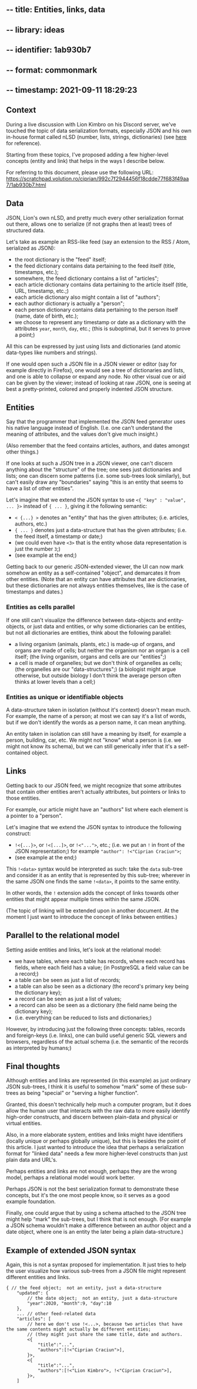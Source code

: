 ## -- title:       Entities, links, data
## -- library:     ideas
## -- identifier:  1ab930b7
## -- format:      commonmark
## -- timestamp:   2021-09-11 18:29:23


## Context

During a live discussion with Lion Kimbro on his Discord server, we've touched the topic of data serialization formats, especially JSON and his own in-house format called nLSD (number, lists, strings, dictionaries) (see [here](https://web.archive.org/web/20041014020231/http://onebigsoup.wiki.taoriver.net/moin.cgi/nLSDgraphs) for reference).

Starting from these topics, I've proposed adding a few higher-level concepts (entity and link) that helps in the ways I describe below.

For referring to this document, please use the following URL:
<https://scratchpad.volution.ro/ciprian/992c7f2944456f18cdde77f683f49aa7/1ab930b7.html>




## Data

JSON, Lion's own nLSD, and pretty much every other serialization format out there, allows one to serialize (if not graphs then at least) trees of structured data.

Let's take as example an RSS-like feed (say an extension to the RSS / Atom, serialized as JSON):
* the root dictionary is the "feed" itself;
* the feed dictionary contains data pertaining to the feed itself (title, timestamps, etc.);
* somewhere, the feed dictionary contains a list of "articles";
* each article dictionary contains data pertaining to the article itself (title, URL, timestamp, etc.;)
* each article dictionary also might contain a list of "authors";
* each author dictionary is actually a "person";
* each person dictionary contains data pertaining to the person itself (name, date of birth, etc.);
* we choose to represent any timestamp or date as a dictionary with the attributes `year`, `month`, `day`, etc.;  (this is suboptimal, but it serves to prove a point;)

All this can be expressed by just using lists and dictionaries (and atomic data-types like numbers and strings).

If one would open such a JSON file in a JSON viewer or editor (say for example directly in Firefox), one would see a tree of dictionaries and lists, and one is able to collapse or expand any node.  No other visual cue or aid can be given by the viewer;  instead of looking at raw JSON, one is seeing at best a pretty-printed, colored and properly indented JSON structure.




## Entities

Say that the programmer that implemented the JSON feed generator uses his native language instead of English.  (I.e. one can't understand the meaning of attributes, and the values don't give much insight.)

(Also remember that the feed contains articles, authors, and dates amongst other things.)

If one looks at such a JSON tree in a JSON viewer, one can't discern anything about the "structure" of the tree;  one sees just dictionaries and lists;  one can discern some patterns (i.e. some sub-trees look similarly), but can't easily draw any "boundaries" saying "this is an entity that seems to have a list of other entities".

Let's imagine that we extend the JSON syntax to use `<{ "key" : "value", ... }>`  instead of `{ ... }`, giving it the following semantic:
* `< {...} >` denotes an "entity" that has the given attributes;  (i.e. articles, authors, etc.)
* `{ ... }` denotes just a data-structure that has the given attributes;  (i.e. the feed itself, a timestamp or date;)
* (we could even have `<3>` that is the entity whose data representation is just the number `3`;)
* (see example at the end;)

Getting back to our generic JSON-extended viewer, the UI can now mark somehow an entity as a self-contained "object", and demarcates it from other entities.  (Note that an entity can have attributes that are dictionaries, but these dictionaries are not always entities themselves, like is the case of timestamps and dates.)


### Entities as cells parallel

If one still can't visualize the difference between data-objects and entity-objects, or just data and entities, or why some dictionaries can be entities, but not all dictionaries are entities, think about the following parallel:
* a living organism (animals, plants, etc.) is made-up of organs, and organs are made of cells;  but neither the organism nor an organ is a cell itself;  (the living organism, organs and cells are our "entities";)
* a cell is made of organelles;  but we don't think of organelles as cells;  (the organelles are our "data-structures";)  (a biologist might argue otherwise, but outside biology I don't think the average person often thinks at lower levels than a cell;)


### Entities as unique or identifiable objects

A data-structure taken in isolation (without it's context) doesn't mean much.  For example, the name of a person;  at most we can say it's a list of words, but if we don't identify the words as a person name, it can mean anything.

An entity taken in isolation can still have a meaning by itself, for example a person, building, car, etc.  We might not "know" what a person is (i.e. we might not know its schema), but we can still generically infer that it's a self-contained object.




## Links

Getting back to our JSON feed, we might recognize that some attributes that contain other entities aren't actually attributes, but pointers or links to those entities.

For example, our article might have an "authors" list where each element is a pointer to a "person".

Let's imagine that we extend the JSON syntax to introduce the following construct:
* `!<{...}>`, or `!<[...]>`, or `!<"...">`, etc.;  (i.e. we put an `!` in front of the JSON representation;)  for example `"author": !<"Ciprian Craciun">`;
* (see example at the end;)

This `!<data>` syntax would be interpreted as such: take the `data` sub-tree and consider it as an entity that is represented by this sub-tree;  wherever in the same JSON one finds the same `!<data>`, it points to the same entity.

In other words, the `!` extension adds the concept of links towards other entities that might appear multiple times within the same JSON.

(The topic of linking will be extended upon in another document.  At the moment I just want to introduce the concept of links between entities.)




## Parallel to the relational model

Setting aside entities and links, let's look at the relational model:
* we have tables, where each table has records, where each record has fields, where each field has a value;  (in PostgreSQL a field value can be a record;)
* a table can be seen as just a list of records;
* a table can also be seen as a dictionary (the record's primary key being the dictionary key);
* a record can be seen as just a list of values;
* a record can also be seen as a dictionary (the field name being the dictionary key);
* (i.e. everything can be reduced to lists and dictionaries;)

However, by introducing just the following three concepts: tables, records and foreign-keys (i.e. links), one can build useful generic SQL viewers and browsers, regardless of the actual schema (i.e. the semantic of the records as interpreted by humans;)




## Final thoughts

Although entities and links are represented (in this example) as just ordinary JSON sub-trees, I think it is useful to somehow "mark" some of these sub-trees as being "special" or "serving a higher function".

Granted, this doesn't technically help much a computer program, but it does allow the human user that interacts with the raw data to more easily identify high-order constructs, and discern between plain-data and physical or virtual entities.

Also, in a more elaborate system, entities and links might have identifiers (locally unique or perhaps globally unique), but this is besides the point of this article.  I just wanted to introduce the idea that perhaps a serialization format for "linked data" needs a few more higher-level constructs than just plain data and URL's.

Perhaps entities and links are not enough, perhaps they are the wrong model, perhaps a relational model would work better.

Perhaps JSON is not the best serialization format to demonstrate these concepts, but it's the one most people know, so it serves as a good example foundation.

Finally, one could argue that by using a schema attached to the JSON tree might help "mark" the sub-trees, but I think that is not enough.  (For example a JSON schema wouldn't make a difference between an author object and a date object, where one is an entity the later being a plain data-structure.)




## Example of extended JSON syntax

Again, this is not a syntax proposed for implementation.  It just tries to help the user visualize how various sub-trees from a JSON file might represent different entities and links.

~~~~
{ // the feed object;  not an entity, just a data-structure
    "updated": {
        // the date object;  not an entity, just a data-structure
        "year":2020, "month":9, "day":10
    },
    ... // other feed-related data
    "articles": [
        // here we don't use !<...>, because two articles that have the same contents might actually be different entities;
        // (they might just share the same title, date and authors.
        <{
            "title":"...",
            "authors":[!<"Ciprian Craciun">],
        }>,
        <{
            "title":"...",
            "authors":[!<"Lion Kimbro">, !<"Ciprian Craciun">],
        }>,
    ]
~~~~
